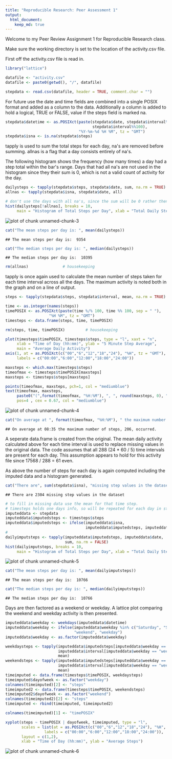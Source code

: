 ```yaml
---
title: "Reproducible Research: Peer Assessment 1"
output: 
  html_document:
    keep_md: true
---
```


Welcome to my Peer Review Assignment 1 for Reproducible Research class.

Make sure the working directory is set to the location of the activity.csv file.

First off the activity.csv file is read in.

```r
library("lattice")

datafile <- "activity.csv"
datafile <- paste0(getwd(), "/", datafile)

stepdata <- read.csv(datafile, header = TRUE, comment.char = "")
```

For future use the date and time fields are combined into a single POSIX format
and added as a column to the data.
Additionally a column is added to hold a logical, TRUE or FALSE, value if the
steps field is marked na.


```r
stepdata$datetime <- as.POSIXct(paste(stepdata$date, stepdata$interval%/%100,
                                      stepdata$interval%%100),
                                "%Y-%m-%d %H %M", tz = "GMT")
stepdata$isna <- is.na(stepdata$steps)
```

tapply is used to sum the total steps for each day, na's are removed before
summing.
allnas is a flag that a day consists entirely of na's.

The following histogram shows the frequency (how many times) a day had a step
total within the bar's range. Days that had all na's are not used in the
histogram since they their sum is 0, which is not a valid count of activity for
the day.


```r
dailysteps <- tapply(stepdata$steps, stepdata$date, sum, na.rm = TRUE)
allnas <- tapply(stepdata$isna, stepdata$date, all)

# don't use the days with all na's, since the sum will be 0 rather then na
hist(dailysteps[!allnas], breaks = 10,
     main = "Histogram of Total Steps per Day", xlab = "Total Daily Steps")
```

![plot of chunk unnamed-chunk-3](figure/unnamed-chunk-3.png) 

```r
cat("The mean steps per day is: ", mean(dailysteps))
```

```
## The mean steps per day is:  9354
```

```r
cat("The median steps per day is: ", median(dailysteps))
```

```
## The median steps per day is:  10395
```

```r
rm(allnas)               # housekeeping
```

tapply is once again used to calculate the mean number of steps taken for each
time interval across all the days. The maximum activity is noted both in the
graph and on a line of output.


```r
steps <- tapply(stepdata$steps, stepdata$interval, mean, na.rm = TRUE)

time <- as.integer(names(steps))
timePOSIX <- as.POSIXct(paste(time %/% 100, time %% 100, sep = " "),
                   "%H %M", tz = "GMT")
timesteps <- data.frame(steps, time, timePOSIX)

rm(steps, time, timePOSIX)         # housekeeping

plot(timesteps$timePOSIX, timesteps$steps, type = "l", xaxt = "n",
     xlab = "Time of Day (hh:mm)", ylab = "5 Minute Step Average",
     main = "Average Daily Activity")
axis(1, at = as.POSIXct(c("00","6","12","18","24"), "%H", tz = "GMT"),
     labels = c("00:00","6:00","12:00","18:00","24:00"))

maxsteps <- which.max(timesteps$steps)
timeofmax <- timesteps$timePOSIX[maxsteps]
maxsteps <- timesteps$steps[maxsteps]

points(timeofmax, maxsteps, pch=1, col = "mediumblue")
text(timeofmax, maxsteps,
     paste0("(",format(timeofmax, "%H:%M"), ", ", round(maxsteps, 0), ")" ),
     pos=4 , cex = 0.67, col = "mediumblue")
```

![plot of chunk unnamed-chunk-4](figure/unnamed-chunk-4.png) 

```r
cat("On average at ", format(timeofmax, "%H:%M"), " the maximum number of steps, ", round(maxsteps, 0), ", occurred.", sep = "")
```

```
## On average at 08:35 the maximum number of steps, 206, occurred.
```

A seperate data.frame is created from the original. The mean daily activity
calculated above for each time interval is used to replace missing values in
the original data.
The code assumes that all 288 (24 * 60 / 5) time intervals are present for each
day. This assumption appears to hold for this activity file since
17568 / 288 = 61 even.

As above the number of steps for each day is again computed including the 
imputed data and a histogram generated.


```r
cat("There are", sum(stepdata$isna), "missing step values in the dataset")
```

```
## There are 2304 missing step values in the dataset
```

```r
# to fill in missing data use the mean for that time step.
# timesteps holds one days info, so will be repeated for each day in stepdata
imputeddata <- stepdata
imputeddata$imputedsteps <- timesteps$steps
imputeddata$imputedsteps <- ifelse(imputeddata$isna, 
                                   imputeddata$imputedsteps, imputeddata$steps)
# 
dailyimputsteps <- tapply(imputeddata$imputedsteps, imputeddata$date,
                          sum, na.rm = FALSE)
hist(dailyimputsteps, breaks = 10,
     main = "Histogram of Total Steps per Day", xlab = "Total Daily Steps")
```

![plot of chunk unnamed-chunk-5](figure/unnamed-chunk-5.png) 

```r
cat("The mean steps per day is: ", mean(dailyimputsteps))
```

```
## The mean steps per day is:  10766
```

```r
cat("The median steps per day is: ", median(dailyimputsteps))
```

```
## The median steps per day is:  10766
```

Days are then factored as a weekend or weekday.
A lattice plot comparing the weekend and weekday activity is then presented.


```r
imputeddata$weekday <- weekdays(imputeddata$datetime)
imputeddata$weekday <- ifelse(imputeddata$weekday %in% c("Saturday", "Sunday"),
                              "weekend", "weekday")
imputeddata$weekday <- as.factor(imputeddata$weekday)

weekdaysteps <- tapply(imputeddata$imputedsteps[imputeddata$weekday == "weekday"],
                       imputeddata$interval[imputeddata$weekday == "weekday"],
                       mean)
weekendsteps <- tapply(imputeddata$imputedsteps[imputeddata$weekday == "weekend"],
                       imputeddata$interval[imputeddata$weekday == "weekend"],
                       mean)
timeimputed <- data.frame(timesteps$timePOSIX, weekdaysteps)
timeimputed$dayofweek <- as.factor("weekday")
colnames(timeimputed)[2] <- "steps"
timeimputed2 <- data.frame(timesteps$timePOSIX, weekendsteps)
timeimputed2$dayofweek <- as.factor("weekend")
colnames(timeimputed2)[2] <- "steps"
timeimputed <- rbind(timeimputed, timeimputed2)

colnames(timeimputed)[1] <- "timePOSIX"

xyplot(steps ~ timePOSIX | dayofweek, timeimputed, type = "l", 
       scales = list(at = as.POSIXct(c("00","6","12","18","24"), "%H", tz = "GMT"),
                 labels = c("00:00","6:00","12:00","18:00","24:00")),
       layout = c(1,2),
       xlab = "Time of Day (hh:mm)", ylab = "Average Steps")
```

![plot of chunk unnamed-chunk-6](figure/unnamed-chunk-6.png) 
